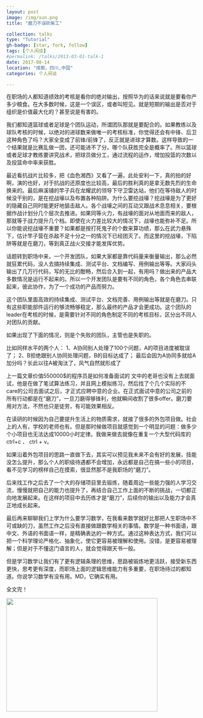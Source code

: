 ```yaml
---
layout: post
image: /img/sun.png
title: "磨刀不误砍柴工"

collection: talks
type: "Tutorial"
gh-badge: [star, fork, follow]
tags: [个人闲谈]
#permalink: /talks/2013-03-01-talk-1
date: 2017-08-14
location: "成都，四川,中国"
categories: 个人闲谈

---
```


在职场的人都知道绩效的考核是看你的绝对输出，按照华为的话来说就是要看你产多少粮食。在大多数时候，这是一个误区，或者叫短见。就是短期的输出是否对于组织是价值最大化的？甚至说是有害的。

我们都知道篮球或者足球是个团队运动，所谓团队那就是要配合的。如果教练以及球队考核的时候，以绝对的进球数来做唯一的考核标准，你觉得还会有中锋、后卫这种角色了吗？大家全变成了前锋/前锋了，反正就是进球才算数。这样导致的一个结果就是比赛乱做一团，还可能进不了分。哪个队获胜完全是概率了。所以篮球或者足球才教练要讲究战术，把球员做分工，通过流程的运作，增加投篮的次数以及投篮命中率来获胜。

最近看抗战片比较多，把《血色湘西》又看了一遍，此处安利一下，真的拍的好啊，演的也好，对于抗战的还原度也比较高，最后的胜利真的是拿无数先烈的生命换来的。最后麻溪铺的竿子兵在龙耀武的领导下守卫雷达站，他们在等待敌人的时候没干别的，是在挖战壕以及布置各种陷阱。为什么要挖战壕？挖战壕是为了更好的隐藏自己同时能更好地狙击敌人。各个战壕之间的互动又跟战术息息相关，要根据作战计划分几个层次去推进。如果同等火力，有战壕的面对从地面而来的敌人，那就等于战力提升几个档。即使在火力差比较大的情况下，战壕也能弥补不足。所以你能说挖战壕不重要？如果都是按打死鬼子的个数来算功绩，那么在武力悬殊下，估计竿子营在杀敌不足十分之一的情况下已经团灭了。而这里的挖战壕，下陷阱等就是在磨刀，等到真正战火交接才能发挥优势。

话题转到职场中来，一个开发团队，如果大家都是靠代码量来衡量输出，那么必然就狂累代码，没人去搞持续集成、测试平台、文档编写、用例输出等等。大家闷头输出了几万行代码，写的无比的酣畅，然后合入到一起，有用吗？做出来的产品大多数情况是运行不起来的。所以一个开发团队是要有不同的角色，各个角色去串联起来，彼此协作，为了一个成功的产品而努力。

这个团队里面高效的持续集成、测试平台、文档完善、用例输出等就是在磨刀。只有这些职能部件运行的够流畅够稳定，那么最终的产品才会更成功。这个团队的leader在考核的时候，是需要针对不同的角色制定不同的考核目标，区分出不同人对团队的贡献。

如果出现了下面的情况，则是个失败的团队，主管也是失职的。

比如同样水平的两个人：
1、A协同别人处理了100个问题，A的项目进度被耽误了；
2、B拒绝跟别人协同处理问题，B的目标达成了；
最后会因为A协同多就给A加分吗？长此以往A被淘汰了，风气自然就形成了


上一篇文章‍价值550000$的程序员是如何准备面试的 文中的老哥也没有上去就面试，他是在做了笔试算法练习，并且网上模拟练习，然后找了个几个实际的不care的公司去面试之后，才正式应聘中意的企业。在正式面试中意的公司之前的所有行动都是在“磨刀”，一旦刀磨得够锋利，他就瞬间收割了很多offer。磨刀要用对方法，不然也只是徒劳，有可能效果相反。

在读研的时候因为自己要提升生活上的物质需求，就接了很多的外包项目做。社会上的人有，学校的老师也有。但是那时候做项目就感觉到一个明显的问题：做多少个小项目也无法达成10000小时定律。我做来做去就像在重复一个大型代码库的ctrl+c 、 ctrl + v。

如果沿着外包项目的思路一直做下去，其实可以预见我未来不会有好的发展，技能没怎么提升，那么个人的职级待遇都不会增加，永远都是自己在搞一些小的项目，看不见学习的榜样自己在摸索，很显然那不是我职场的“磨刀”。

后来找工作之后去了一个大的存储项目里去锻炼，随着周边一些能力强的人学习交流，慢慢就把自己的能力也提升了，再结合自己工作上面的不断的挑战，一切都正向地发展起来。在这样的项目中去历练才是“磨刀”，后续你的输出以及能力才会真正地成长起来。

最后再来聊聊我们上学为什么要学习数学，在我看来数学就好比那把人生职场中不可或缺的刀，虽然工作之后没有直接做跟数学相关的事情。数学是一种书面语，跟中文、外语的书面语一样，是精确表达的一种方式。通过这种表达方式，我们可以把一个科学理论严格化、抽象化，使它更容易被理解和使用。没错，是更容易被理解；但是对于不懂这门语言的人，就会觉得跟天书一般。

但是学习数学让我们有了更有逻辑条理的思维，思路被锻炼地更活跃，接受新东西更快，思考更有深度，而职场上面的逻辑思维能力有多重要，在职场待过的都知道。你说学习数学有没有用。MD，它确实有用。

全文完！<br>

<img src="https://chaoxiyan1225.github.io/img/gexing/mmexport1640089730626.jpg" align="center" height="300" width="400">

